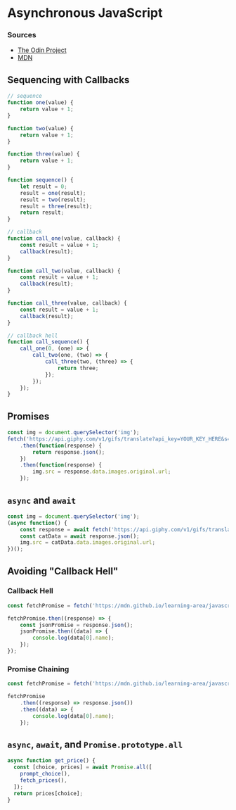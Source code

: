 # Asynchronous JavaScript

### Sources 

- [The Odin Project](https://www.theodinproject.com/lessons/node-path-javascript-async-and-await)
- [MDN](https://developer.mozilla.org/en-US/docs/Learn/JavaScript/Asynchronous)

## Sequencing with Callbacks

```javascript
// sequence
function one(value) {
    return value + 1;
}

function two(value) {
    return value + 1;
}

function three(value) {
    return value + 1;
}

function sequence() {
    let result = 0;
    result = one(result);
    result = two(result);
    result = three(result);
    return result;
}

// callback
function call_one(value, callback) {
    const result = value + 1;
    callback(result);
}

function call_two(value, callback) {
    const result = value + 1;
    callback(result);
}

function call_three(value, callback) {
    const result = value + 1;
    callback(result);
}

// callback hell
function call_sequence() {
    call_one(0, (one) => {
        call_two(one, (two) => {
            call_three(two, (three) => {
                return three;
            });
        });
    });
}
```

## Promises

```javascript
const img = document.querySelector('img');
fetch('https://api.giphy.com/v1/gifs/translate?api_key=YOUR_KEY_HERE&s=cats', {mode: 'cors'})
    .then(function(response) {
        return response.json();
    })
    .then(function(response) {
        img.src = response.data.images.original.url;
    });
```

## `async` and `await`

```javascript
const img = document.querySelector('img');
(async function() {
    const response = await fetch('https://api.giphy.com/v1/gifs/translate?api_key=YOUR_KEY_HERE&s=cats', {mode: 'cors'});
    const catData = await response.json();
    img.src = catData.data.images.original.url;
})();
```

## Avoiding "Callback Hell"

### Callback Hell

```javascript
const fetchPromise = fetch('https://mdn.github.io/learning-area/javascript/apis/fetching-data/can-store/products.json');

fetchPromise.then((response) => {
    const jsonPromise = response.json();
    jsonPromise.then((data) => {
        console.log(data[0].name);
    });
});
```

### Promise Chaining

```javascript
const fetchPromise = fetch('https://mdn.github.io/learning-area/javascript/apis/fetching-data/can-store/products.json');

fetchPromise
    .then((response) => response.json())
    .then((data) => {
        console.log(data[0].name);
    });

```

## `async`, `await`, and `Promise.prototype.all`

```javascript
async function get_price() {
  const [choice, prices] = await Promise.all([
    prompt_choice(),
    fetch_prices(),
  ]);
  return prices[choice];
}
```
